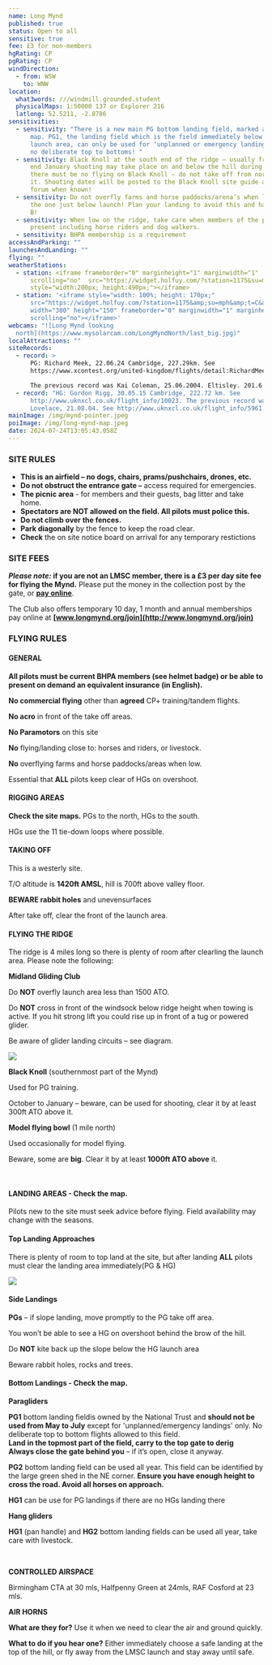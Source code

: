 ```yaml
---
name: Long Mynd
published: true
status: Open to all
sensitive: true
fee: £3 for non-members
hgRating: CP
pgRating: CP
windDirection:
  - from: WSW
    to: WNW
location:
  what3words: ///windmill.grounded.student
  physicalMaps: 1:50000 137 or Explorer 216
  latlong: 52.5211, -2.8786
sensitivities:
  - sensitivity: "There is a new main PG bottom landing field, marked as PG2 on the
      map. PG1, the landing field which is the field immediately below the PG
      launch area, can only be used for ‘unplanned or emergency landings' only,
      no deliberate top to bottoms! "
  - sensitivity: Black Knoll at the south end of the ridge – usually from October to
      end January shooting may take place on and below the hill during which
      there must be no flying on Black Knoll – do not take off from nor fly to
      it. Shooting dates will be posted to the Black Knoll site guide and to the
      forum when known!
  - sensitivity: Do not overfly farms and horse paddocks/arena’s when low including
      the one just below launch! Plan your landing to avoid this and have a Plan
      B!
  - sensitivity: When low on the ridge, take care when members of the public are
      present including horse riders and dog walkers.
  - sensitivity: BHPA membership is a requirement
accessAndParking: ""
launchesAndLanding: ""
flying: ""
weatherStations:
  - station: <iframe frameborder="0" marginheight="1" marginwidth="1"
      scrolling="no"  src="https://widget.holfuy.com/?station=1175&su=mph&t=C&lang=en&mode=vertical"
      style="width:200px; height:490px;"></iframe>
  - station: '<iframe style="width: 100%; height: 170px;"
      src="https://widget.holfuy.com/?station=1175&amp;su=mph&amp;t=C&amp;lang=en&amp;mode=average&amp;avgrows=32"
      width="300" height="150" frameborder="0" marginwidth="1" marginheight="1"
      scrolling="no"></iframe>'
webcams: "![Long Mynd looking
  north](https://www.mysolarcam.com/LongMyndNorth/last_big.jpg)"
localAttractions: ""
siteRecords:
  - record: >
      PG: Richard Meek, 22.06.24 Cambridge, 227.29km. See
      https://www.xcontest.org/united-kingdom/flights/detail:RichardMeek/22.06.2024/10:23

      The previous record was Kai Coleman, 25.06.2004. Eltisley. 201.6 km.
  - record: "HG: Gordon Rigg, 30.05.15 Cambridge, 222.72 km. See
      http://www.uknxcl.co.uk/flight_info/10023. The previous record was Rich
      Lovelace, 21.08.04. See http://www.uknxcl.co.uk/flight_info/5961. "
mainImage: /img/mynd-pointer.jpeg
poiImage: /img/long-mynd-map.jpeg
date: 2024-07-24T13:05:43.058Z
---
```

### **SITE RULES**

* **This is an airfield – no dogs, chairs, prams/pushchairs, drones, etc.**
* **Do not obstruct the entrance gate –** access required for emergencies.
* **The picnic area** - for members and their guests, bag litter and take home.
* **Spectators are NOT allowed on the field. All pilots must police this.**
* **Do not climb over the fences.**
* **Park diagonally** by the fence to keep the road clear.
* **Check** the on site notice board on arrival for any temporary restictions



### SITE FEES

***Please note:* if you are not an LMSC member, there is a £3 per day site fee for flying the Mynd.** Please put the money in the collection post by the gate, or **[pay online](/pay-fee)**. 

The Club also offers temporary 10 day, 1 month and annual memberships pay online at **[www.longmynd.org/join](http://www.longmynd.org/join)**

### **FLYING RULES**



#### **GENERAL**

**All pilots must be current BHPA members (see helmet badge) or be able to present on demand an equivalent insurance (in English).** 

**No commercial flying** other than **agreed** CP+ training/tandem flights.

**No acro** in front of the take off areas.

**No Paramotors** on this site

**No** flying/landing close to: horses and riders, or livestock.

**No** overflying farms and horse paddocks/areas when low.

Essential that **ALL** pilots keep clear of HGs on overshoot.





#### **RIGGING AREAS**

**Check the site maps.** PGs to the north, HGs to the south. 

HGs use the 11 tie-down loops where possible.





#### **TAKING OFF** 

This is a westerly site.

T/O altitude is **1420ft AMSL**, hill is 700ft above valley floor.

**BEWARE rabbit holes** and unevensurfaces

After take off, clear the front of the launch area. 





#### **FLYING THE RIDGE**

The ridge is 4 miles long so there is plenty of room after clearling the launch area. Please note the following:

**Midland Gliding Club**

Do **NOT** overfly launch area less than 1500 ATO.

Do **NOT** cross in front of the windsock below ridge height when towing is active. If you hit strong lift you could rise up in front of a tug or powered glider.

Be aware of glider landing circuits – see diagram.

![](/img/mgc-circuits-jpg.jpg)

**Black Knoll** (southernmost part of the Mynd)

Used for PG training. 

October to January – beware, can be used for shooting, clear it by at least 300ft ATO above it.

**Model flying bowl** (1 mile north)

Used occasionally for model flying.

Beware, some are **big**. Clear it by at least **1000ft ATO above** it.

 



#### **LANDING AREAS - Check the map.**

Pilots new to the site must seek advice before flying. Field availability may change with the seasons.





#### **Top Landing Approaches**

There is plenty of room to top land at the site, but after landing **ALL** pilots must clear the landing area immediately(PG & HG)

![](/img/lm-approaches.jpeg)





#### **Side Landings**

**PGs** – if slope landing, move promptly to the PG take off area. 

You won’t be able to see a HG on overshoot behind the brow of the hill. 

Do **NOT** kite back up the slope below the HG launch area

Beware rabbit holes, rocks and trees.

#### **Bottom Landings - Check the map.**

**Paragliders**

**PG1** bottom landing fieldis owned by the National Trust and **should not be used from May to July** except for 'unplanned/emergency landings' only. No deliberate top to bottom flights allowed to this field.\
**Land in the topmost part of the field, carry to the top gate to derig\
Always close the gate behind you** – if it’s open, close it anyway.

**PG2** bottom landing field can be used all year. This field can be identified by the large green shed in the NE corner. **Ensure you have enough height to cross the road. Avoid all horses on approach.**

**HG1** can be use for PG landings if there are no HGs landing there

**Hang gliders**

**HG1** (pan handle) and **HG2** bottom landing fields can be used all year, take care with livestock. 

 

**CONTROLLED AIRSPACE**

Birmingham CTA at 30 mls, Halfpenny Green at 24mls, RAF Cosford at 23 mls.



**AIR HORNS**

**What are they for?** Use it when we need to clear the air and ground quickly.

**What to do if you hear one?** Either immediately choose a safe landing at the top of the hill, or fly away from the LMSC launch and stay away until safe.